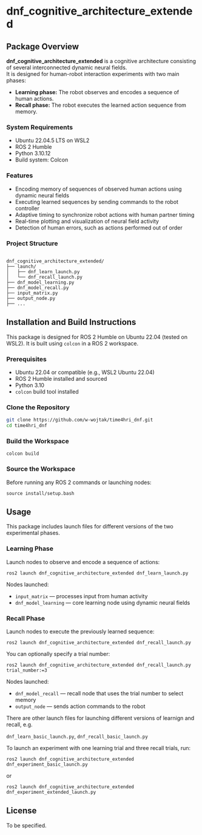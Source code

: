 # dnf_cognitive_architecture_extended

## Package Overview

**dnf_cognitive_architecture_extended** is a cognitive architecture consisting of several interconnected dynamic neural fields.  
It is designed for human-robot interaction experiments with two main phases:  

- **Learning phase:** The robot observes and encodes a sequence of human actions.  
- **Recall phase:** The robot executes the learned action sequence from memory.  

### System Requirements

- Ubuntu 22.04.5 LTS on WSL2  
- ROS 2 Humble  
- Python 3.10.12  
- Build system: Colcon  

### Features

- Encoding memory of sequences of observed human actions using dynamic neural fields  
- Executing learned sequences by sending commands to the robot controller  
- Adaptive timing to synchronize robot actions with human partner timing  
- Real-time plotting and visualization of neural field activity  
- Detection of human errors, such as actions performed out of order  


### Project Structure

```

dnf_cognitive_architecture_extended/
├── launch/
│   ├── dnf_learn_launch.py
│   └── dnf_recall_launch.py
├── dnf_model_learning.py
├── dnf_model_recall.py
├── input_matrix.py
├── output_node.py
├── ...
```


## Installation and Build Instructions

This package is designed for ROS 2 Humble on Ubuntu 22.04 (tested on WSL2). It is built using `colcon` in a ROS 2 workspace.

### Prerequisites

- Ubuntu 22.04 or compatible (e.g., WSL2 Ubuntu 22.04)  
- ROS 2 Humble installed and sourced 
- Python 3.10  
- `colcon` build tool installed  

### Clone the Repository

```bash
git clone https://github.com/w-wojtak/time4hri_dnf.git
cd time4hri_dnf
```


### Build the Workspace

`colcon build`

### Source the Workspace
Before running any ROS 2 commands or launching nodes:

`source install/setup.bash`


## Usage
This package includes launch files for different versions of the two experimental phases.

### Learning Phase
Launch nodes to observe and encode a sequence of actions:

`ros2 launch dnf_cognitive_architecture_extended dnf_learn_launch.py`

Nodes launched:

* `input_matrix` — processes input from human activity
* `dnf_model_learning` — core learning node using dynamic neural fields

### Recall Phase
Launch nodes to execute the previously learned sequence:

`ros2 launch dnf_cognitive_architecture_extended dnf_recall_launch.py`

You can optionally specify a trial number:

`ros2 launch dnf_cognitive_architecture_extended dnf_recall_launch.py trial_number:=3`

Nodes launched:

* `dnf_model_recall` — recall node that uses the trial number to select memory
* `output_node` — sends action commands to the robot

There are other launch files for launching different versions of learnign and recall, e.g.

`dnf_learn_basic_launch.py`, `dnf_recall_basic_launch.py` 

To launch an experiment with one learning trial and three recall trials, run:

`ros2 launch dnf_cognitive_architecture_extended dnf_experiment_basic_launch.py`

or

`ros2 launch dnf_cognitive_architecture_extended dnf_experiment_extended_launch.py`



## License
To be specified.
